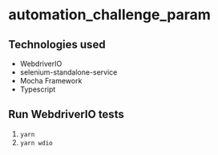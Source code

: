 # automation_challenge_param

## Technologies used

* WebdriverIO
* selenium-standalone-service
* Mocha Framework
* Typescript

## Run WebdriverIO tests

1. `yarn`
2. `yarn wdio`

